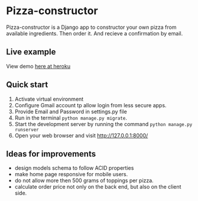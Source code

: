 # Pizza-constructor

Pizza-constructor is a Django app to constructor your own pizza from available ingredients. Then order it. And recieve a confirmation by email.

## Live example

View demo [here at heroku](https://pizza-constructor.herokuapp.com/)

## Quick start

1. Activate virtual environment
2. Configure Gmail account tp allow login from less secure apps.
3. Provide Email and Password in settings.py file
4. Run in the terminal `python manage.py migrate`.
5. Start the development server by running the command `python manage.py runserver`
6. Open your web browser and visit http://127.0.0.1:8000/

## Ideas for improvements

- design models schema to follow ACID properties
- make home page responsive for mobile users.
- do not allow more then 500 grams of toppings per pizza.
- calculate order price not only on the back end, but also on the client side.
